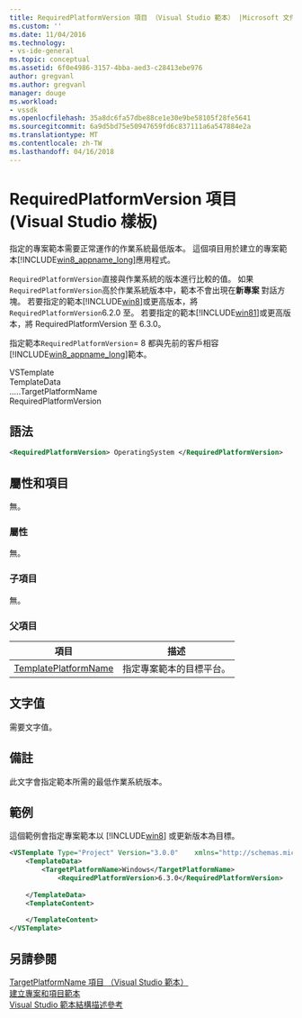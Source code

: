 ```yaml
---
title: RequiredPlatformVersion 項目 （Visual Studio 範本） |Microsoft 文件
ms.custom: ''
ms.date: 11/04/2016
ms.technology:
- vs-ide-general
ms.topic: conceptual
ms.assetid: 6f0e4986-3157-4bba-aed3-c28413ebe976
author: gregvanl
ms.author: gregvanl
manager: douge
ms.workload:
- vssdk
ms.openlocfilehash: 35a8dc6fa57dbe88ce1e30e9be58105f28fe5641
ms.sourcegitcommit: 6a9d5bd75e50947659fd6c837111a6a547884e2a
ms.translationtype: MT
ms.contentlocale: zh-TW
ms.lasthandoff: 04/16/2018
---
```

# <a name="requiredplatformversion-element-visual-studio-templates"></a>RequiredPlatformVersion 項目 (Visual Studio 樣板)
指定的專案範本需要正常運作的作業系統最低版本。 這個項目用於建立的專案範本[!INCLUDE[win8_appname_long](../debugger/includes/win8_appname_long_md.md)]應用程式。  
  
 `RequiredPlatformVersion`直接與作業系統的版本進行比較的值。 如果`RequiredPlatformVersion`高於作業系統版本中，範本不會出現在**新專案** 對話方塊。 若要指定的範本[!INCLUDE[win8](../debugger/includes/win8_md.md)]或更高版本，將`RequiredPlatformVersion`6.2.0 至。 若要指定的範本[!INCLUDE[win81](../debugger/includes/win81_md.md)]或更高版本，將 RequiredPlatformVersion 至 6.3.0。  
  
 指定範本`RequiredPlatformVersion`= 8 都與先前的客戶相容[!INCLUDE[win8_appname_long](../debugger/includes/win8_appname_long_md.md)]範本。  
  
 VSTemplate  
TemplateData  
.....TargetPlatformName  
RequiredPlatformVersion  
  
## <a name="syntax"></a>語法  
  
```xml  
<RequiredPlatformVersion> OperatingSystem </RequiredPlatformVersion>  
```  
  
## <a name="attributes-and-elements"></a>屬性和項目  
 無。  
  
### <a name="attributes"></a>屬性  
 無。  
  
### <a name="child-elements"></a>子項目  
 無。  
  
### <a name="parent-elements"></a>父項目  
  
|項目|描述|  
|-------------|-----------------|  
|[TemplatePlatformName](../extensibility/templatedata-element-visual-studio-templates.md)|指定專案範本的目標平台。|  
  
## <a name="text-value"></a>文字值  
 需要文字值。  
  
## <a name="remarks"></a>備註  
 此文字會指定範本所需的最低作業系統版本。  
  
## <a name="example"></a>範例  
 這個範例會指定專案範本以 [!INCLUDE[win8](../debugger/includes/win8_md.md)] 或更新版本為目標。  
  
```xml  
<VSTemplate Type="Project" Version="3.0.0"    xmlns="http://schemas.microsoft.com/developer/vstemplate/2005">  
    <TemplateData>  
        <TargetPlatformName>Windows</TargetPlatformName>  
            <RequiredPlatformVersion>6.3.0</RequiredPlatformVersion>  
  
    </TemplateData>  
    <TemplateContent>  
  
    </TemplateContent>  
</VSTemplate>  
```  
  
## <a name="see-also"></a>另請參閱  
 [TargetPlatformName 項目 （Visual Studio 範本）](../extensibility/targetplatformname-element-visual-studio-templates.md)   
 [建立專案和項目範本](../ide/creating-project-and-item-templates.md)   
 [Visual Studio 範本結構描述參考](../extensibility/visual-studio-template-schema-reference.md)